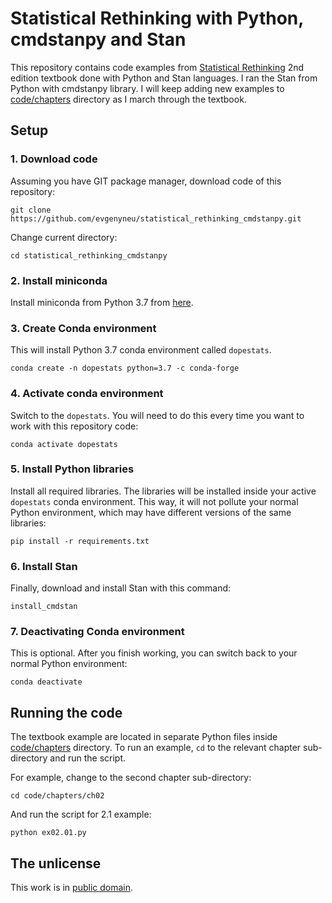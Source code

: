 # Statistical Rethinking with Python, cmdstanpy and Stan

This repository contains code examples from [Statistical Rethinking](https://xcelab.net/rm/statistical-rethinking/) 2nd edition textbook done with Python and Stan languages. I ran the Stan from Python with cmdstanpy library. I will keep adding new examples to [code/chapters](code/chapters) directory as I march through the textbook.

## Setup

### 1. Download code

Assuming you have GIT package manager, download code of this repository:

```
git clone https://github.com/evgenyneu/statistical_rethinking_cmdstanpy.git
```

Change current directory:

```
cd statistical_rethinking_cmdstanpy
```

### 2. Install miniconda

Install miniconda from Python 3.7 from [here](https://docs.conda.io/en/latest/miniconda.html).


### 3. Create Conda environment

This will install Python 3.7 conda environment called `dopestats`.

```
conda create -n dopestats python=3.7 -c conda-forge
```

### 4. Activate conda environment

Switch to the `dopestats`. You will need to do this every time you want to work with this repository code:

```
conda activate dopestats
```

### 5. Install Python libraries

Install all required libraries. The libraries will be installed inside your active `dopestats` conda environment. This way, it will not pollute your normal Python environment, which may have different versions of the same libraries:

```
pip install -r requirements.txt
```

### 6. Install Stan

Finally, download and install Stan with this command:

```
install_cmdstan
```

### 7. Deactivating Conda environment

This is optional. After you finish working, you can switch back to your normal Python environment:

```
conda deactivate
```


## Running the code

The textbook example are located in separate Python files inside [code/chapters](code/chapters) directory. To run an example, `cd` to the relevant chapter sub-directory and run the script.

For example, change to the second chapter sub-directory:

```
cd code/chapters/ch02
```

And run the script for 2.1 example:

```
python ex02.01.py
```

## The unlicense

This work is in [public domain](LICENSE).
